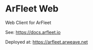 # ArFleet Web

Web Client for ArFleet

See: https://docs.arfleet.io

Deployed at: https://arfleet.arweave.net
